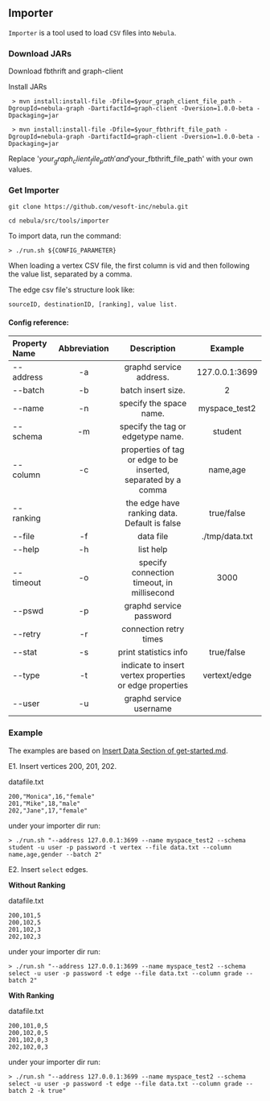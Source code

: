 
## Importer

`Importer` is a tool used to load `CSV` files into `Nebula`.

### Download JARs

<!-- to be replaced after Nexus MVN repo being set -->
Download fbthrift and graph-client

Install JARs

```
 > mvn install:install-file -Dfile=$your_graph_client_file_path -DgroupId=nebula-graph -DartifactId=graph-client -Dversion=1.0.0-beta -Dpackaging=jar

 > mvn install:install-file -Dfile=$your_fbthrift_file_path -DgroupId=nebula-graph -DartifactId=graph-client -Dversion=1.0.0-beta -Dpackaging=jar
```

Replace '$your_graph_client_file_path' and '$your_fbthrift_file_path' with your own values.

### Get Importer

```
git clone https://github.com/vesoft-inc/nebula.git

cd nebula/src/tools/importer
```

To import data, run the command:

```
> ./run.sh ${CONFIG_PARAMETER}
```

When loading a vertex CSV file, the first column is vid and then following the value list, separated by a comma.

The edge csv file's structure look like: 

```
sourceID, destinationID, [ranking], value list.
```

#### Config reference:

|Property Name  | Abbreviation |  Description| Example |
|:----|:----:|:----:|:----:|
|--address        | -a            | graphd service address.| 127.0.0.1:3699 |
|--batch          | -b            | batch insert size.|2|
|--name           | -n            | specify the space name.| myspace_test2 |
|--schema         | -m            | specify the tag or edgetype name.| student |
|--column         | -c            | properties of tag or edge to be inserted, separated by a comma | name,age |
|--ranking        |             | the edge have ranking data. Default is false| true/false|
|--file           | -f            | data file| ./tmp/data.txt |
|--help           | -h            | list help||
|--timeout        | -o            | specify connection timeout, in millisecond| 3000 |
|--pswd           | -p            | graphd service password||
|--retry          | -r            | connection retry times||
|--stat           | -s            | print statistics info| true/false |
|--type           | -t            | indicate to insert vertex properties or edge properties| vertext/edge|
|--user           | -u            | graphd service username||

### Example

The examples are based on [Insert Data Section of get-started.md](../../../docs/get-started.md#insert-data).

E1. Insert vertices 200, 201, 202.

datafile.txt

```
200,"Monica",16,"female"
201,"Mike",18,"male"
202,"Jane",17,"female"
```

under your importer dir run:
```
> ./run.sh "--address 127.0.0.1:3699 --name myspace_test2 --schema student -u user -p password -t vertex --file data.txt --column name,age,gender --batch 2"
```

E2. Insert `select` edges.

**Without Ranking**

datafile.txt

```
200,101,5
200,102,5
201,102,3
202,102,3
```


under your importer dir run:

```
> ./run.sh "--address 127.0.0.1:3699 --name myspace_test2 --schema select -u user -p password -t edge --file data.txt --column grade --batch 2"
```

**With Ranking**

datafile.txt

```
200,101,0,5
200,102,0,5
201,102,0,3
202,102,0,3
```


under your importer dir run:

```
> ./run.sh "--address 127.0.0.1:3699 --name myspace_test2 --schema select -u user -p password -t edge --file data.txt --column grade --batch 2 -k true"
```